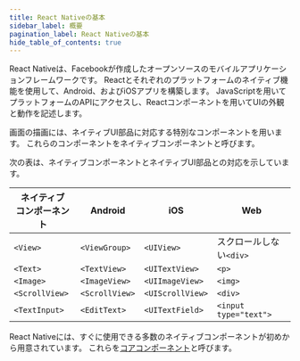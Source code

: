 ```yaml
---
title: React Nativeの基本
sidebar_label: 概要
pagination_label: React Nativeの基本
hide_table_of_contents: true
---
```


React Nativeは、Facebookが作成したオープンソースのモバイルアプリケーションフレームワークです。
Reactとそれぞれのプラットフォームのネイティブ機能を使用して、Android、およびiOSアプリを構築します。
JavaScriptを用いてプラットフォームのAPIにアクセスし、Reactコンポーネントを用いてUIの外観と動作を記述します。

画面の描画には、ネイティブUI部品に対応する特別なコンポーネントを用います。
これらのコンポーネントをネイティブコンポーネントと呼びます。

次の表は、ネイティブコンポーネントとネイティブUI部品との対応を示しています。

|ネイティブ<br/>コンポーネント|Android|iOS|Web|
|---------------------------|------------|--------|----------|
|`<View>`|`<ViewGroup>`|`<UIView>`|スクロールしない`<div>`|
|`<Text>`|`<TextView>`|`<UITextView>`|`<p>`|
|`<Image>`|`<ImageView>`|`<UIImageView>`|`<img>`|
|`<ScrollView>`|`<ScrollView>`|`<UIScrollView>`|`<div>`|
|`<TextInput>`|`<EditText>`|`<UITextField>`|`<input type="text">`|

React Nativeには、すぐに使用できる多数のネイティブコンポーネントが初めから用意されています。
これらを[コアコンポーネント](https://reactnative.dev/docs/components-and-apis)と呼びます。
